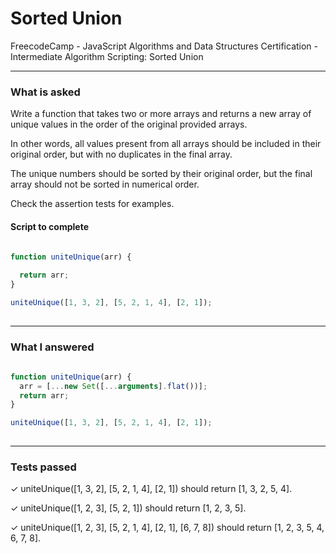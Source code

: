 # Sorted Union
FreecodeCamp - JavaScript Algorithms and Data Structures Certification - Intermediate Algorithm Scripting: Sorted Union


---


### What is asked

Write a function that takes two or more arrays and returns a new array of unique values in the order of the original provided arrays.

In other words, all values present from all arrays should be included in their original order, but with no duplicates in the final array.

The unique numbers should be sorted by their original order, but the final array should not be sorted in numerical order.

Check the assertion tests for examples.


#### Script to complete

```javascript  
  
function uniteUnique(arr) {

  return arr;
}

uniteUnique([1, 3, 2], [5, 2, 1, 4], [2, 1]);
  

```

---


### What I answered

```javascript  
  
function uniteUnique(arr) {
  arr = [...new Set([...arguments].flat())];
  return arr;
}

uniteUnique([1, 3, 2], [5, 2, 1, 4], [2, 1]);
  

```

---


### Tests passed

✓ uniteUnique([1, 3, 2], [5, 2, 1, 4], [2, 1]) should return [1, 3, 2, 5, 4].

✓ uniteUnique([1, 2, 3], [5, 2, 1]) should return [1, 2, 3, 5].

✓ uniteUnique([1, 2, 3], [5, 2, 1, 4], [2, 1], [6, 7, 8]) should return [1, 2, 3, 5, 4, 6, 7, 8].